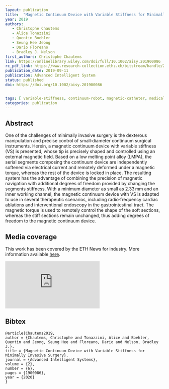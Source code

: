 ```yaml
---
layout: publication
title:  "Magnetic Continuum Device with Variable Stiffness for Minimally Invasive Surgery"
year: 2019
authors: 
   - Christophe Chautems
   - Alice Tonazzini
   - Quentin Boehler
   - Seung Hee Jeong
   - Dario Floreano
   - Bradley J. Nelson
first_authors: Christophe Chautems
link: https://onlinelibrary.wiley.com/doi/full/10.1002/aisy.201900086
rc_pdf_link: https://www.research-collection.ethz.ch/bitstream/handle/20.500.11850/393096/aisy.201900086.pdf
publication_date: 2019-09-11
publication: Advanced Intelligent System
status: published
doi: https://doi.org/10.1002/aisy.201900086


tags: [ variable-stiffness, continuum-robot, magnetic-catheter, medical-robotics]
categories: publication
---
```


## Abstract ##
One of the challenges of minimally invasive surgery is the dexterous manipulation and precise control of small‐diameter continuum surgical instruments. Herein, a magnetic continuum device with variable stiffness (VS) is presented, whose tip is precisely shaped and controlled using an external magnetic field. Based on a low melting point alloy (LMPA), the serial segments composing the continuum device are independently softened via electrical current and remotely deformed under a magnetic torque, whereas the rest of the device is locked in place. The resulting system has the advantage of combining the precision of magnetic navigation with additional degrees of freedom provided by changing the segments stiffness. With a minimum diameter as small as 2.33 mm and an inner working channel, the magnetic continuum device with VS is adapted to use in several therapeutic scenarios, including radio‐frequency cardiac ablations and interventional endoscopy in the gastrointestinal tract. The magnetic torque is used to remotely control the shape of the soft sections, whereas the stiff sections remain unchanged, thus adding degrees of freedom to the magnetic continuum device.

## Media coverage ##

This work has been covered by the ETH News for industry. More information available [here](https://ethz.ch/en/industry/industry/news/data/2018/10/the-worlds-smallest-robotic-catheter.html).

<iframe src="https://www.youtube.com/embed/UanzdFhw5Zg" frameborder="0" allowfullscreen></iframe>

## Bibtex ##
~~~
@article{Chautems2019,
author = {Chautems, Christophe and Tonazzini, Alice and Boehler, Quentin and Jeong, Seung Hee and Floreano, Dario and Nelson, Bradley J.},
title = {Magnetic Continuum Device with Variable Stiffness for Minimally Invasive Surgery},
journal = {Advanced Intelligent Systems},
volume = {2},
number = {6},
pages = {1900086},
year = {2020}
}
~~~
